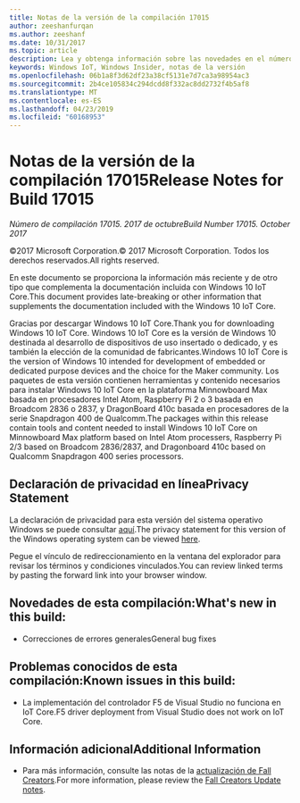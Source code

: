 ```yaml
---
title: Notas de la versión de la compilación 17015
author: zeeshanfurqan
ms.author: zeeshanf
ms.date: 10/31/2017
ms.topic: article
description: Lea y obtenga información sobre las novedades en el número de compilación 17015 de Windows Insider.
keywords: Windows IoT, Windows Insider, notas de la versión
ms.openlocfilehash: 06b1a8f3d62df23a38cf5131e7d7ca3a98954ac3
ms.sourcegitcommit: 2b4ce105834c294dcdd8f332ac8dd2732f4b5af8
ms.translationtype: MT
ms.contentlocale: es-ES
ms.lasthandoff: 04/23/2019
ms.locfileid: "60168953"
---
```

# <a name="release-notes-for-build-17015"></a><span data-ttu-id="a191a-104">Notas de la versión de la compilación 17015</span><span class="sxs-lookup"><span data-stu-id="a191a-104">Release Notes for Build 17015</span></span>

<span data-ttu-id="a191a-105">_Número de compilación 17015. 2017 de octubre_</span><span class="sxs-lookup"><span data-stu-id="a191a-105">_Build Number 17015. October 2017_</span></span>

<span data-ttu-id="a191a-106">&copy;2017 Microsoft Corporation.</span><span class="sxs-lookup"><span data-stu-id="a191a-106">&copy; 2017 Microsoft Corporation.</span></span> <span data-ttu-id="a191a-107">Todos los derechos reservados.</span><span class="sxs-lookup"><span data-stu-id="a191a-107">All rights reserved.</span></span>

<span data-ttu-id="a191a-108">En este documento se proporciona la información más reciente y de otro tipo que complementa la documentación incluida con Windows 10 IoT Core.</span><span class="sxs-lookup"><span data-stu-id="a191a-108">This document provides late-breaking or other information that supplements the documentation included with the Windows 10 IoT Core.</span></span>

<span data-ttu-id="a191a-109">Gracias por descargar Windows 10 IoT Core.</span><span class="sxs-lookup"><span data-stu-id="a191a-109">Thank you for downloading Windows 10 IoT Core.</span></span> <span data-ttu-id="a191a-110">Windows 10 IoT Core es la versión de Windows 10 destinada al desarrollo de dispositivos de uso insertado o dedicado, y es también la elección de la comunidad de fabricantes.</span><span class="sxs-lookup"><span data-stu-id="a191a-110">Windows 10 IoT Core is the version of Windows 10 intended for development of embedded or dedicated purpose devices and the choice for the Maker community.</span></span> <span data-ttu-id="a191a-111">Los paquetes de esta versión contienen herramientas y contenido necesarios para instalar Windows 10 IoT Core en la plataforma Minnowboard Max basada en procesadores Intel Atom, Raspberry Pi 2 o 3 basada en Broadcom 2836 o 2837, y DragonBoard 410c basada en procesadores de la serie Snapdragon 400 de Qualcomm.</span><span class="sxs-lookup"><span data-stu-id="a191a-111">The packages within this release contain tools and content needed to install Windows 10 IoT Core on Minnowboard Max platform based on Intel Atom processers, Raspberry Pi 2/3 based on Broadcom 2836/2837, and Dragonboard 410c based on Qualcomm Snapdragon 400 series processors.</span></span>

## <a name="privacy-statement"></a><span data-ttu-id="a191a-112">Declaración de privacidad en línea</span><span class="sxs-lookup"><span data-stu-id="a191a-112">Privacy Statement</span></span>
<span data-ttu-id="a191a-113">La declaración de privacidad para esta versión del sistema operativo Windows se puede consultar [aquí](http://go.microsoft.com/fwlink/?LinkId=506737).</span><span class="sxs-lookup"><span data-stu-id="a191a-113">The privacy statement for this version of the Windows operating system can be viewed [here](http://go.microsoft.com/fwlink/?LinkId=506737).</span></span>

<span data-ttu-id="a191a-114">Pegue el vínculo de redireccionamiento en la ventana del explorador para revisar los términos y condiciones vinculados.</span><span class="sxs-lookup"><span data-stu-id="a191a-114">You can review linked terms by pasting the forward link into your browser window.</span></span>

## <a name="whats-new-in-this-build"></a><span data-ttu-id="a191a-115">Novedades de esta compilación:</span><span class="sxs-lookup"><span data-stu-id="a191a-115">What's new in this build:</span></span> 
* <span data-ttu-id="a191a-116">Correcciones de errores generales</span><span class="sxs-lookup"><span data-stu-id="a191a-116">General bug fixes</span></span> 

## <a name="known-issues-in-this-build"></a><span data-ttu-id="a191a-117">Problemas conocidos de esta compilación:</span><span class="sxs-lookup"><span data-stu-id="a191a-117">Known issues in this build:</span></span>
* <span data-ttu-id="a191a-118">La implementación del controlador F5 de Visual Studio no funciona en IoT Core.</span><span class="sxs-lookup"><span data-stu-id="a191a-118">F5 driver deployment from Visual Studio does not work on IoT Core.</span></span> 

## <a name="additional-information"></a><span data-ttu-id="a191a-119">Información adicional</span><span class="sxs-lookup"><span data-stu-id="a191a-119">Additional Information</span></span>
* <span data-ttu-id="a191a-120">Para más información, consulte las notas de la [actualización de Fall Creators](https://docs.microsoft.com/windows/iot-core/release-notes/commercial/fallcreatorsupdate).</span><span class="sxs-lookup"><span data-stu-id="a191a-120">For more information, please review the [Fall Creators Update notes](https://docs.microsoft.com/windows/iot-core/release-notes/commercial/fallcreatorsupdate).</span></span>
